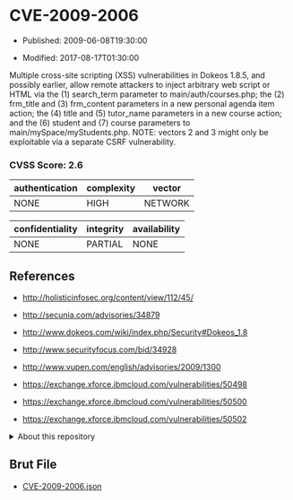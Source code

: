 # CVE-2009-2006

- Published: 2009-06-08T19:30:00

- Modified: 2017-08-17T01:30:00

Multiple cross-site scripting (XSS) vulnerabilities in Dokeos 1.8.5, and possibly earlier, allow remote attackers to inject arbitrary web script or HTML via the (1) search_term parameter to main/auth/courses.php; the (2) frm_title and (3) frm_content parameters in a new personal agenda item action; the (4) title and (5) tutor_name parameters in a new course action; and the (6) student and (7) course parameters to main/mySpace/myStudents.php.  NOTE: vectors 2 and 3 might only be exploitable via a separate CSRF vulnerability.

### CVSS Score: **2.6**

| authentication | complexity | vector |
| --- | --- | --- |
| NONE | HIGH | NETWORK |

| confidentiality | integrity | availability |
| --- | --- | --- |
| NONE | PARTIAL | NONE |

## References

* http://holisticinfosec.org/content/view/112/45/

* http://secunia.com/advisories/34879

* http://www.dokeos.com/wiki/index.php/Security#Dokeos_1.8

* http://www.securityfocus.com/bid/34928

* http://www.vupen.com/english/advisories/2009/1300

* https://exchange.xforce.ibmcloud.com/vulnerabilities/50498

* https://exchange.xforce.ibmcloud.com/vulnerabilities/50500

* https://exchange.xforce.ibmcloud.com/vulnerabilities/50502

<details>
<summary>About this repository</summary> 

  This repository is part of the project [Live Hack CVE](https://github.com/Live-Hack-CVE). Main website can be found [www.live-hack.org](https://www.live-hack.org) 
  
  Made by [Sn0wAlice](https://github.com/Sn0wAlice) for the people that care about security and need to have a feed of the latest CVEs. Hope you enjoy it, don't forget to star the repo and follow me on [Twitter](https://twitter.com/Sn0wAlice) and [Github](https://github.com/Sn0wAlice). And that is my [personnal website](https://www.alice-snow.me/)

  - [Home Page](https://github.com/Live-Hack-CVE)
  - [Framework](https://github.com/Live-Hack-CVE/cve-framework)
  - [CVE database](https://github.com/Live-Hack-CVE/full_database)
  - [Changelog](https://github.com/Live-Hack-CVE/Changelog)
</details>

## Brut File

* [CVE-2009-2006.json](https://raw.githubusercontent.com/Live-Hack-CVE/full_database/main/cves/2009/CVE-2009-2006.json)


